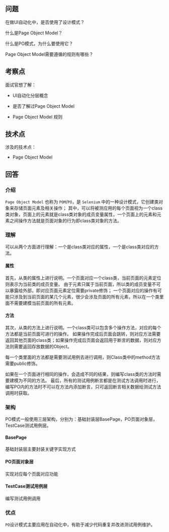 ## 问题
在做UI自动化中，是否使用了设计模式？

什么是Page Object Model？

什么是PO模式，为什么要使用它？

Page Object Model需要遵循的规则有哪些？

## 考察点
面试官想了解：

- UI自动化分层概念

- 是否了解过Page Object Model

- Page Object Model 规则

## 技术点
涉及的技术点：
- Page Object Model
## 回答
### 介绍
`Page Object Model` 也称为 `POM`/`PO`，是 `Selenium` 中的一种设计模式，它创建类对象来存储页面元素及相关操作；
其中，可以将被测应用的每个页面视为一个class类对象，页面上的元素就是class类对象的成员变量属性，一个页面上的元素和元素之间操作方法就是页面对象的行为即class类对象的方法。


### 理解

可以从两个方面进行理解：一个是class类对应的属性，一个是class类对应的方法。

#### 属性
首先，从类的属性上进行说明。一个页面对应一个class类，当前页面的元素定位则表示为当前类的成员变量。
由于元素只属于当前页面，所以类的成员变量不可以暴露给外部，即对应页面元素定位需要private修饰；
一个页面对应的操作有可能只涉及到当前页面的某几个元素，很少会涉及页面的所有元素，所以在一个类里面不需要建模当前页面的所有元素。

#### 方法
其次，从类的方法上进行说明。一个class类可以包含多个操作方法，对应的每个方法都是当前页面可进行的操作。
如果操作完成后页面会跳转，则对应方法需要返回其他页面的class类；如果操作完成后页面会返回用于断言的数据，则对应方法则需要返回存放数据的Object。

每一个类里面的方法都是需要测试用例去进行调用，则Class类中的method方法需要public修饰。

如果在一个页面进行相同的操作，会造成不同的结果，则编写class类的方法时需要建模为不同的方法。
最后，所有的测试用例断言都是在测试方法调用时进行，编写PO内的方法时不可以在方法内添加断言，只可返回断言相关数据给测试方法调用时获取。

### 架构
PO模式一般使用三层架构，分别为：基础封装层BasePage，PO页面对象层，TestCase测试用例层。
#### BasePage
基础封装层主要封装关键字实现方式
#### PO页面对象层
实现对应每个页面对应功能
#### TestCase测试用例层
编写测试用例调用

### 优点
`PO`设计模式主要应用在自动化中，有助于减少代码重复并改进测试用例维护。
